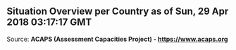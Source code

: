 ## Situation Overview per Country as of Sun, 29 Apr 2018 03:17:17 GMT

Source: **ACAPS (Assessment Capacities Project) - https://www.acaps.org**
